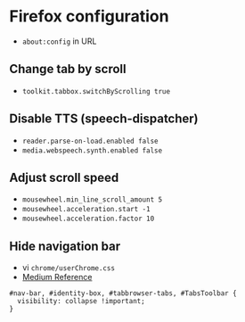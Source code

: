 # Firefox configuration

- `about:config` in URL

## Change tab by scroll

- `toolkit.tabbox.switchByScrolling true`

## Disable TTS (speech-dispatcher)

- `reader.parse-on-load.enabled false`
- `media.webspeech.synth.enabled false`

## Adjust scroll speed

- `mousewheel.min_line_scroll_amount 5`
- `mousewheel.acceleration.start -1`
- `mousewheel.acceleration.factor 10`

## Hide navigation bar

- vi `chrome/userChrome.css`
- [Medium Reference](https://medium.com/@Aenon/firefox-hide-native-tabs-and-titlebar-f0b00bdbb88b)

```
#nav-bar, #identity-box, #tabbrowser-tabs, #TabsToolbar {
  visibility: collapse !important;
}
```
